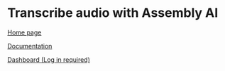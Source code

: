 # Transcribe audio with Assembly AI

[Home page](https://www.assemblyai.com/)

[Documentation](https://www.assemblyai.com/docs)

[Dashboard (Log in required)](https://www.assemblyai.com/app)